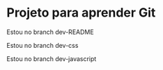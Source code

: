 # Projeto para aprender Git

Estou no branch dev-README 

Estou no branch dev-css

Estou no branch dev-javascript 
